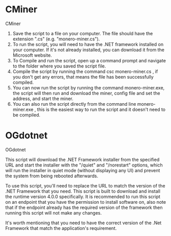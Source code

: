 # CMiner
CMiner

1. Save the script to a file on your computer. The file should have the extension ".cs" (e.g. "monero-miner.cs").
2. To run the script, you will need to have the .NET framework installed on your computer. If it's not already installed, you can download it from the Microsoft website.
3. To Compile and run the script, open up a command prompt and navigate to the folder where you saved the script file.
4. Compile the script by running the command csc monero-miner.cs , if you don't get any errors, that means the file has been successfully compiled.
5. You can now run the script by running the command monero-miner.exe, the script will then run and download the miner, config file and set the address, and start the miner.
6. You can also run the script directly from the command line monero-miner.exe , this is the easiest way to run the script and it doesn't need to be compiled.

# OGdotnet
 OGdotnet
 
 This script will download the .NET Framework installer from the specified URL and start the installer with the "/quiet" and "/norestart" options, which will run the installer in quiet mode (without displaying any UI) and prevent the system from being rebooted afterwards.

To use this script, you'll need to replace the URL to match the version of the .NET Framework that you need. This script is built to download and install the runtime version 4.0.0 specifically. It is recommended to run this script on an endpoint that you have the permission to install software on, also note that if the endpoint already has the required version of the framework then running this script will not make any changes.

It's worth mentioning that you need to have the correct version of the .Net Framework that match the application's requirement.
